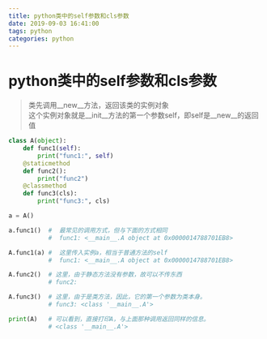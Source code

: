 ```yaml
---
title: python类中的self参数和cls参数
date: 2019-09-03 16:41:00
tags: python
categories: python
---
```


# python类中的self参数和cls参数

> 类先调用__new__方法，返回该类的实例对象  
> 这个实例对象就是__init__方法的第一个参数self，即self是__new__的返回值

```python
class A(object):
    def func1(self):
        print("func1:", self)
    @staticmethod
    def func2():
        print("func2")
    @classmethod
    def func3(cls):
        print("func3:", cls)

a = A()

a.func1()  #  最常见的调用方式，但与下面的方式相同
           #  func1: <__main__.A object at 0x0000014788701EB8>

A.func1(a) #  这里传入实例a，相当于普通方法的self
           #  func1: <__main__.A object at 0x0000014788701EB8>

A.func2()  # 这里，由于静态方法没有参数，故可以不传东西
           # func2:

A.func3()  # 这里，由于是类方法，因此，它的第一个参数为类本身。
           # func3: <class '__main__.A'>

print(A)   # 可以看到，直接打印A，与上面那种调用返回同样的信息。
           # <class '__main__.A'>
```
